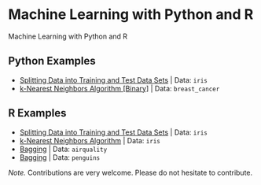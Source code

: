# Machine Learning with Python and R
Machine Learning with Python and R

**Python Examples**
---
+ [Splitting Data into Training and Test Data Sets](https://github.com/gungorMetehan/Machine-Learning-with-Python-and-R/blob/main/Python-codes/splitting_data.py) | Data: `iris`
+ [k-Nearest Neighbors Algorithm [Binary]](https://github.com/gungorMetehan/Machine-Learning-with-Python-and-R/blob/main/Python-codes/knn_binary.py) | Data: `breast_cancer`


**R Examples**
---
+ [Splitting Data into Training and Test Data Sets](https://github.com/gungorMetehan/Machine-Learning-with-Python-and-R/blob/main/R-codes/splitting_data.R) | Data: `iris`
+ [k-Nearest Neighbors Algorithm](https://github.com/gungorMetehan/Machine-Learning-with-Python-and-R/blob/main/R-codes/kNN_modeling.R) | Data: `iris`
+ [Bagging](https://github.com/gungorMetehan/Machine-Learning-with-Python-and-R/blob/main/R-codes/bagging.R) | Data: `airquality`
+ [Bagging](https://github.com/gungorMetehan/Machine-Learning-with-Python-and-R/blob/main/R-codes/bagging_2.R) | Data: `penguins`



*Note.* Contributions are very welcome. Please do not hesitate to contribute.
